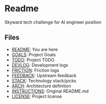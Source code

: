 Readme
======
Skyward tech challenge for AI engineer position

Files
-----
- [README](./README.md): You are here
- [GOALS](./GOALS.md): Project Goals
- [TODO](./TODO.md): Project TODO
- [DEVLOG](./DEVLOG.md): Development logs
- [FRICTION](./FRICTION.md): Friction logs
- [FEEDBACK](./FEEDBACK.md): Upstream feedback
- [STACK](./STACK.md): Technology stack/picks 
- [ARCH](./ARCH.md): Architecture definition
- [INSTRUCTIONS](./INSTRUCTIONS.md): Original README.md
- [LICENSE](./LICENSE): Project license 
